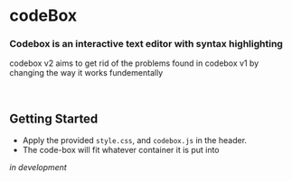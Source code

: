 # codeBox

### Codebox is an interactive text editor with syntax highlighting

codebox v2 aims to get rid of the problems found in codebox v1 by changing the way it works fundementally

<br>

## Getting Started

- Apply the provided `style.css`, and `codebox.js` in the header.
- The code-box will fit whatever container it is put into

_in development_

<!-- --- -->

<!-- ## Managing Files

For files to be shown and saved in the codebox include the following code in a node server

Some of the code is optional, the api methods that **must** to be present are:

- `/folder_data`
  - serve the files
- `/add_file`
  - add a file to the codebox (only if editable is true)
- `/save_file`
  - save a file to the codebox (only if only if savable is true)

```
const express = require('express');
const app = express();
const fs = require('fs');

app.use(express.static('public'));
app.use(express.json());

// folder name to be used for storing files
let folderName = '';

// get folder data as a JSON object
app.get('/folder_data/:folderName', (req, res) => {
  folderName = req.params.folderName;
  let files = {};
  fs.readdirSync(`./public/${folderName}`).forEach((file) => {
    let fileData = fs.readFileSync(`./public/${folderName}/${file}`);
    files[file] = fileData.toString();
  });
  res.end(JSON.stringify(files));
});

// add a file
app.get('/add_file/:newFileName', (req, res) => {
  if (folderName != '') {
    const newFileName = req.params.newFileName;
    fs.writeFileSync(`./public/${folderName}/${newFileName}`, '');
  }
  res.end();
});

// save a file
app.post('/save_file', (req, res) => {
  const name = req.body.name;
  const content = JSON.parse(req.body.value);
  fs.writeFileSync(`./public/${folderName}/${name}`, content);
  res.redirect('/');
  res.end();
});

// serve main index.html file
app.get('/', (req, res) => {
  res.end(fs.readFileSync('public/index.html'));
});

app.get('*', (req, res) => {
  res.end('404 page not found');
});

app.listen(8000, () => {
  console.log('server running: http://localhost:8000');
});
```

- To attach files to show up in the codebox, make a folder in the `/public` folder with the files to be shown in the codebox, then add the folder's name to the `folder` attribute in the code-box element.
- Set the `editable` attribute to `true` or `false` to set weather the code box should be editable (true by default).
- To add the ability to save files, set the `savable` attribute to `true` or `false` (false by default).

_does not apply to codebox v2_ -->
